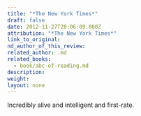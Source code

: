 ```yaml
---
title: "*The New York Times*"
draft: false
date: 2012-11-27T20:06:09.000Z
attribution: "*The New York Times*"
link_to_original:
nd_author_of_this_review:
related_author: .md
related_books:
  - book/abc-of-reading.md
description:
weight:
layout: none
---
```

Incredibly alive and intelligent and first-rate.


